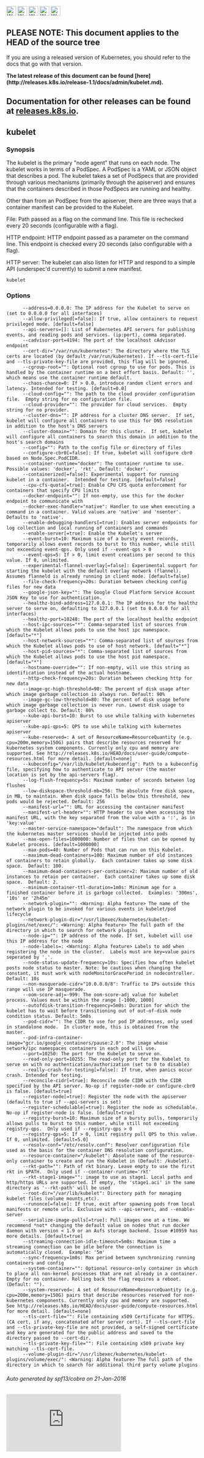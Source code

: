 <!-- BEGIN MUNGE: UNVERSIONED_WARNING -->

<!-- BEGIN STRIP_FOR_RELEASE -->

<img src="http://kubernetes.io/img/warning.png" alt="WARNING"
     width="25" height="25">
<img src="http://kubernetes.io/img/warning.png" alt="WARNING"
     width="25" height="25">
<img src="http://kubernetes.io/img/warning.png" alt="WARNING"
     width="25" height="25">
<img src="http://kubernetes.io/img/warning.png" alt="WARNING"
     width="25" height="25">
<img src="http://kubernetes.io/img/warning.png" alt="WARNING"
     width="25" height="25">

<h2>PLEASE NOTE: This document applies to the HEAD of the source tree</h2>

If you are using a released version of Kubernetes, you should
refer to the docs that go with that version.

<!-- TAG RELEASE_LINK, added by the munger automatically -->
<strong>
The latest release of this document can be found
[here](http://releases.k8s.io/release-1.1/docs/admin/kubelet.md).

Documentation for other releases can be found at
[releases.k8s.io](http://releases.k8s.io).
</strong>
--

<!-- END STRIP_FOR_RELEASE -->

<!-- END MUNGE: UNVERSIONED_WARNING -->

## kubelet



### Synopsis


The kubelet is the primary "node agent" that runs on each
node. The kubelet works in terms of a PodSpec. A PodSpec is a YAML or JSON object
that describes a pod. The kubelet takes a set of PodSpecs that are provided through
various mechanisms (primarily through the apiserver) and ensures that the containers
described in those PodSpecs are running and healthy.

Other than from an PodSpec from the apiserver, there are three ways that a container
manifest can be provided to the Kubelet.

File: Path passed as a flag on the command line. This file is rechecked every 20
seconds (configurable with a flag).

HTTP endpoint: HTTP endpoint passed as a parameter on the command line. This endpoint
is checked every 20 seconds (also configurable with a flag).

HTTP server: The kubelet can also listen for HTTP and respond to a simple API
(underspec'd currently) to submit a new manifest.

```
kubelet
```

### Options

```
      --address=0.0.0.0: The IP address for the Kubelet to serve on (set to 0.0.0.0 for all interfaces)
      --allow-privileged[=false]: If true, allow containers to request privileged mode. [default=false]
      --api-servers=[]: List of Kubernetes API servers for publishing events, and reading pods and services. (ip:port), comma separated.
      --cadvisor-port=4194: The port of the localhost cAdvisor endpoint
      --cert-dir="/var/run/kubernetes": The directory where the TLS certs are located (by default /var/run/kubernetes). If --tls-cert-file and --tls-private-key-file are provided, this flag will be ignored.
      --cgroup-root="": Optional root cgroup to use for pods. This is handled by the container runtime on a best effort basis. Default: '', which means use the container runtime default.
      --chaos-chance=0: If > 0.0, introduce random client errors and latency. Intended for testing. [default=0.0]
      --cloud-config="": The path to the cloud provider configuration file.  Empty string for no configuration file.
      --cloud-provider="": The provider for cloud services.  Empty string for no provider.
      --cluster-dns="": IP address for a cluster DNS server.  If set, kubelet will configure all containers to use this for DNS resolution in addition to the host's DNS servers
      --cluster-domain="": Domain for this cluster.  If set, kubelet will configure all containers to search this domain in addition to the host's search domains
      --config="": Path to the config file or directory of files
      --configure-cbr0[=false]: If true, kubelet will configure cbr0 based on Node.Spec.PodCIDR.
      --container-runtime="docker": The container runtime to use. Possible values: 'docker', 'rkt'. Default: 'docker'.
      --containerized[=false]: Experimental support for running kubelet in a container.  Intended for testing. [default=false]
      --cpu-cfs-quota[=true]: Enable CPU CFS quota enforcement for containers that specify CPU limits
      --docker-endpoint="": If non-empty, use this for the docker endpoint to communicate with
      --docker-exec-handler="native": Handler to use when executing a command in a container. Valid values are 'native' and 'nsenter'. Defaults to 'native'.
      --enable-debugging-handlers[=true]: Enables server endpoints for log collection and local running of containers and commands
      --enable-server[=true]: Enable the Kubelet's server
      --event-burst=10: Maximum size of a bursty event records, temporarily allows event records to burst to this number, while still not exceeding event-qps. Only used if --event-qps > 0
      --event-qps=5: If > 0, limit event creations per second to this value. If 0, unlimited.
      --experimental-flannel-overlay[=false]: Experimental support for starting the kubelet with the default overlay network (flannel). Assumes flanneld is already running in client mode. [default=false]
      --file-check-frequency=20s: Duration between checking config files for new data
      --google-json-key="": The Google Cloud Platform Service Account JSON Key to use for authentication.
      --healthz-bind-address=127.0.0.1: The IP address for the healthz server to serve on, defaulting to 127.0.0.1 (set to 0.0.0.0 for all interfaces)
      --healthz-port=10248: The port of the localhost healthz endpoint
      --host-ipc-sources="*": Comma-separated list of sources from which the Kubelet allows pods to use the host ipc namespace. [default="*"]
      --host-network-sources="*": Comma-separated list of sources from which the Kubelet allows pods to use of host network. [default="*"]
      --host-pid-sources="*": Comma-separated list of sources from which the Kubelet allows pods to use the host pid namespace. [default="*"]
      --hostname-override="": If non-empty, will use this string as identification instead of the actual hostname.
      --http-check-frequency=20s: Duration between checking http for new data
      --image-gc-high-threshold=90: The percent of disk usage after which image garbage collection is always run. Default: 90%
      --image-gc-low-threshold=80: The percent of disk usage before which image garbage collection is never run. Lowest disk usage to garbage collect to. Default: 80%
      --kube-api-burst=10: Burst to use while talking with kubernetes apiserver
      --kube-api-qps=5: QPS to use while talking with kubernetes apiserver
      --kube-reserved=: A set of ResourceName=ResourceQuantity (e.g. cpu=200m,memory=150G) pairs that describe resources reserved for kubernetes system components. Currently only cpu and memory are supported. See http://releases.k8s.io/HEAD/docs/user-guide/compute-resources.html for more detail. [default=none]
      --kubeconfig="/var/lib/kubelet/kubeconfig": Path to a kubeconfig file, specifying how to authenticate to API server (the master location is set by the api-servers flag).
      --log-flush-frequency=5s: Maximum number of seconds between log flushes
      --low-diskspace-threshold-mb=256: The absolute free disk space, in MB, to maintain. When disk space falls below this threshold, new pods would be rejected. Default: 256
      --manifest-url="": URL for accessing the container manifest
      --manifest-url-header="": HTTP header to use when accessing the manifest URL, with the key separated from the value with a ':', as in 'key:value'
      --master-service-namespace="default": The namespace from which the kubernetes master services should be injected into pods
      --max-open-files=1000000: Number of files that can be opened by Kubelet process. [default=1000000]
      --max-pods=40: Number of Pods that can run on this Kubelet.
      --maximum-dead-containers=100: Maximum number of old instances of containers to retain globally.  Each container takes up some disk space.  Default: 100.
      --maximum-dead-containers-per-container=2: Maximum number of old instances to retain per container.  Each container takes up some disk space.  Default: 2.
      --minimum-container-ttl-duration=1m0s: Minimum age for a finished container before it is garbage collected.  Examples: '300ms', '10s' or '2h45m'
      --network-plugin="": <Warning: Alpha feature> The name of the network plugin to be invoked for various events in kubelet/pod lifecycle
      --network-plugin-dir="/usr/libexec/kubernetes/kubelet-plugins/net/exec/": <Warning: Alpha feature> The full path of the directory in which to search for network plugins
      --node-ip="": IP address of the node. If set, kubelet will use this IP address for the node
      --node-labels=: <Warning: Alpha feature> Labels to add when registering the node in the cluster.  Labels must are key=value pairs seperated by ','.
      --node-status-update-frequency=10s: Specifies how often kubelet posts node status to master. Note: be cautious when changing the constant, it must work with nodeMonitorGracePeriod in nodecontroller. Default: 10s
      --non-masquerade-cidr="10.0.0.0/8": Traffic to IPs outside this range will use IP masquerade.
      --oom-score-adj=-999: The oom-score-adj value for kubelet process. Values must be within the range [-1000, 1000]
      --outofdisk-transition-frequency=5m0s: Duration for which the kubelet has to wait before transitioning out of out-of-disk node condition status. Default: 5m0s
      --pod-cidr="": The CIDR to use for pod IP addresses, only used in standalone mode.  In cluster mode, this is obtained from the master.
      --pod-infra-container-image="gcr.io/google_containers/pause:2.0": The image whose network/ipc namespaces containers in each pod will use.
      --port=10250: The port for the Kubelet to serve on.
      --read-only-port=10255: The read-only port for the Kubelet to serve on with no authentication/authorization (set to 0 to disable)
      --really-crash-for-testing[=false]: If true, when panics occur crash. Intended for testing.
      --reconcile-cidr[=true]: Reconcile node CIDR with the CIDR specified by the API server. No-op if register-node or configure-cbr0 is false. [default=true]
      --register-node[=true]: Register the node with the apiserver (defaults to true if --api-servers is set)
      --register-schedulable[=true]: Register the node as schedulable. No-op if register-node is false. [default=true]
      --registry-burst=10: Maximum size of a bursty pulls, temporarily allows pulls to burst to this number, while still not exceeding registry-qps.  Only used if --registry-qps > 0
      --registry-qps=5: If > 0, limit registry pull QPS to this value.  If 0, unlimited. [default=5.0]
      --resolv-conf="/etc/resolv.conf": Resolver configuration file used as the basis for the container DNS resolution configuration.
      --resource-container="/kubelet": Absolute name of the resource-only container to create and run the Kubelet in (Default: /kubelet).
      --rkt-path="": Path of rkt binary. Leave empty to use the first rkt in $PATH.  Only used if --container-runtime='rkt'
      --rkt-stage1-image="": image to use as stage1. Local paths and http/https URLs are supported. If empty, the 'stage1.aci' in the same directory as '--rkt-path' will be used
      --root-dir="/var/lib/kubelet": Directory path for managing kubelet files (volume mounts,etc).
      --runonce[=false]: If true, exit after spawning pods from local manifests or remote urls. Exclusive with --api-servers, and --enable-server
      --serialize-image-pulls[=true]: Pull images one at a time. We recommend *not* changing the default value on nodes that run docker daemon with version < 1.9 or an Aufs storage backend. Issue #10959 has more details. [default=true]
      --streaming-connection-idle-timeout=5m0s: Maximum time a streaming connection can be idle before the connection is automatically closed.  Example: '5m'
      --sync-frequency=1m0s: Max period between synchronizing running containers and config
      --system-container="": Optional resource-only container in which to place all non-kernel processes that are not already in a container. Empty for no container. Rolling back the flag requires a reboot. (Default: "").
      --system-reserved=: A set of ResourceName=ResourceQuantity (e.g. cpu=200m,memory=150G) pairs that describe resources reserved for non-kubernetes components. Currently only cpu and memory are supported. See http://releases.k8s.io/HEAD/docs/user-guide/compute-resources.html for more detail. [default=none]
      --tls-cert-file="": File containing x509 Certificate for HTTPS.  (CA cert, if any, concatenated after server cert). If --tls-cert-file and --tls-private-key-file are not provided, a self-signed certificate and key are generated for the public address and saved to the directory passed to --cert-dir.
      --tls-private-key-file="": File containing x509 private key matching --tls-cert-file.
      --volume-plugin-dir="/usr/libexec/kubernetes/kubelet-plugins/volume/exec/": <Warning: Alpha feature> The full path of the directory in which to search for additional third party volume plugins
```

###### Auto generated by spf13/cobra on 21-Jan-2016


<!-- BEGIN MUNGE: GENERATED_ANALYTICS -->
[![Analytics](https://kubernetes-site.appspot.com/UA-36037335-10/GitHub/docs/admin/kubelet.md?pixel)]()
<!-- END MUNGE: GENERATED_ANALYTICS -->
